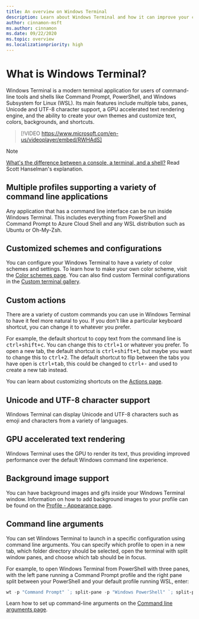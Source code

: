 ```yaml
---
title: An overview on Windows Terminal
description: Learn about Windows Terminal and how it can improve your command line workflow.
author: cinnamon-msft
ms.author: cinnamon
ms.date: 09/22/2020
ms.topic: overview
ms.localizationpriority: high
---
```


# What is Windows Terminal?

Windows Terminal is a modern terminal application for users of command-line tools and shells like Command Prompt, PowerShell, and Windows Subsystem for Linux (WSL). Its main features include multiple tabs, panes, Unicode and UTF-8 character support, a GPU accelerated text rendering engine, and the ability to create your own themes and customize text, colors, backgrounds, and shortcuts.

> [!VIDEO https://www.microsoft.com/en-us/videoplayer/embed/RWHAdS]

> [!NOTE]
> [What's the difference between a console, a terminal, and a shell?](https://www.hanselman.com/blog/WhatsTheDifferenceBetweenAConsoleATerminalAndAShell.aspx) Read Scott Hanselman's explanation.

## Multiple profiles supporting a variety of command line applications

Any application that has a command line interface can be run inside Windows Terminal. This includes everything from PowerShell and Command Prompt to Azure Cloud Shell and any WSL distribution such as Ubuntu or Oh-My-Zsh.

## Customized schemes and configurations

You can configure your Windows Terminal to have a variety of color schemes and settings. To learn how to make your own color scheme, visit the [Color schemes page](./customize-settings/color-schemes.md). You can also find custom Terminal configurations in the [Custom terminal gallery](./custom-terminal-gallery/powerline-in-powershell.md).

## Custom actions

There are a variety of custom commands you can use in Windows Terminal to have it feel more natural to you. If you don't like a particular keyboard shortcut, you can change it to whatever you prefer.

For example, the default shortcut to copy text from the command line is <kbd>ctrl+shift+c</kbd>. You can change this to <kbd>ctrl+1</kbd> or whatever you prefer. To open a new tab, the default shortcut is <kbd>ctrl+shift+t</kbd>, but maybe you want to change this to <kbd>ctrl+2</kbd>. The default shortcut to flip between the tabs you have open is <kbd>ctrl+tab</kbd>, this could be changed to <kbd>ctrl+-</kbd> and used to create a new tab instead.

You can learn about customizing shortcuts on the [Actions page](./customize-settings/actions.md).

## Unicode and UTF-8 character support

Windows Terminal can display Unicode and UTF-8 characters such as emoji and characters from a variety of languages.

## GPU accelerated text rendering

Windows Terminal uses the GPU to render its text, thus providing improved performance over the default Windows command line experience.

## Background image support

You can have background images and gifs inside your Windows Terminal window. Information on how to add background images to your profile can be found on the [Profile - Appearance page](./customize-settings/profile-appearance.md#background-images-and-icons).

## Command line arguments

You can set Windows Terminal to launch in a specific configuration using command line arguments. You can specify which profile to open in a new tab, which folder directory should be selected, open the terminal with split window panes, and choose which tab should be in focus.

For example, to open Windows Terminal from PowerShell with three panes, with the left pane running a Command Prompt profile and the right pane split between your PowerShell and your default profile running WSL, enter:

```powershell
wt -p "Command Prompt" `; split-pane -p "Windows PowerShell" `; split-pane -H wsl.exe
```

Learn how to set up command-line arguments on the [Command line arguments page](./command-line-arguments.md).
